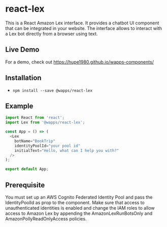 # react-lex
This is a React Amazon Lex interface. It provides a chatbot UI component that can be integrated in your website. The interface allows to interact with a Lex bot directly from a browser using text.

## Live Demo
For a demo, check out https://hupe1980.github.io/wapps-components/

## Installation
- `npm install --save @wapps/react-lex`

## Example
```js
import React from 'react';
import Lex from '@wapps/react-lex';

const App = () => (
  <Lex
    botName="BookTrip"
    identityPoolId="your pool id"
    initialText="Hello, what can I help you with?"
  />
);

export default App;
```

## Prerequisite
You must set up an AWS Cognito Federated Identity Pool and pass the IdentityPoolId as prop to the component. Make sure that access to unauthenticated identities is enabled and change the IAM roles to allow access to Amazon Lex by appending the AmazonLexRunBotsOnly and AmazonPollyReadOnlyAccess policies.
